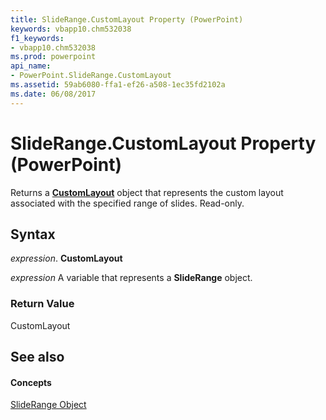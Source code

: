 ```yaml
---
title: SlideRange.CustomLayout Property (PowerPoint)
keywords: vbapp10.chm532038
f1_keywords:
- vbapp10.chm532038
ms.prod: powerpoint
api_name:
- PowerPoint.SlideRange.CustomLayout
ms.assetid: 59ab6080-ffa1-ef26-a508-1ec35fd2102a
ms.date: 06/08/2017
---
```



# SlideRange.CustomLayout Property (PowerPoint)

Returns a  **[CustomLayout](customlayout-object-powerpoint.md)** object that represents the custom layout associated with the specified range of slides. Read-only.


## Syntax

 _expression_. **CustomLayout**

 _expression_ A variable that represents a **SlideRange** object.


### Return Value

CustomLayout


## See also


#### Concepts


[SlideRange Object](sliderange-object-powerpoint.md)

